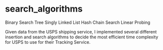 # search_algorithms



Binary Search Tree
Singly Linked List
Hash Chain Search
Linear Probing

Given data from the USPS shipping service, I implemented several different insertion and search algorithms to decide the most efficient time complexity for USPS to use for their Tracking Service.
